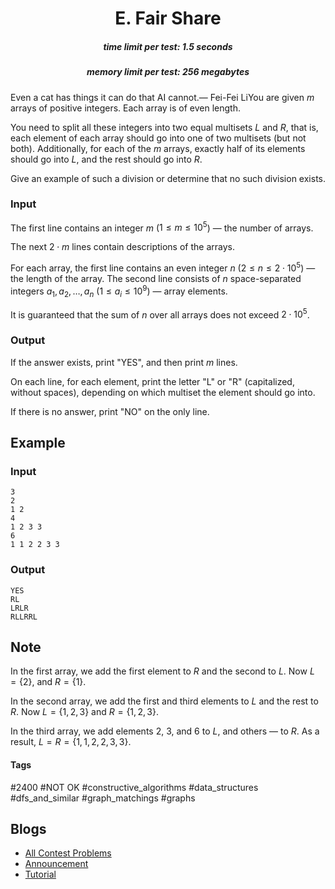 <h1 style='text-align: center;'> E. Fair Share</h1>

<h5 style='text-align: center;'>time limit per test: 1.5 seconds</h5>
<h5 style='text-align: center;'>memory limit per test: 256 megabytes</h5>

Even a cat has things it can do that AI cannot.— Fei-Fei LiYou are given $m$ arrays of positive integers. Each array is of even length.

You need to split all these integers into two equal multisets $L$ and $R$, that is, each element of each array should go into one of two multisets (but not both). Additionally, for each of the $m$ arrays, exactly half of its elements should go into $L$, and the rest should go into $R$.

Give an example of such a division or determine that no such division exists.

### Input

The first line contains an integer $m$ ($1 \le m \le 10 ^ 5$) — the number of arrays.

The next $2 \cdot m$ lines contain descriptions of the arrays.

For each array, the first line contains an even integer $n$ ($2 \le n \le 2 \cdot 10 ^ 5$) — the length of the array. The second line consists of $n$ space-separated integers $a_1, a_2, \dots, a_n$ ($1 \le a_i \le 10 ^ 9$) — array elements.

It is guaranteed that the sum of $n$ over all arrays does not exceed $2 \cdot 10^5$.

### Output

If the answer exists, print "YES", and then print $m$ lines.

On each line, for each element, print the letter "L" or "R" (capitalized, without spaces), depending on which multiset the element should go into.

If there is no answer, print "NO" on the only line.

## Example

### Input


```text
3
2
1 2
4
1 2 3 3
6
1 1 2 2 3 3
```
### Output


```text
YES
RL
LRLR
RLLRRL
```
## Note

In the first array, we add the first element to $R$ and the second to $L$. Now $L = \{2\}$, and $R = \{1\}$.

In the second array, we add the first and third elements to $L$ and the rest to $R$. Now $L = \{1, 2, 3\}$ and $R = \{1, 2, 3\}$.

In the third array, we add elements 2, 3, and 6 to $L$, and others — to $R$. As a result, $L = R = \{1, 1, 2, 2, 3, 3\}$.



#### Tags 

#2400 #NOT OK #constructive_algorithms #data_structures #dfs_and_similar #graph_matchings #graphs 

## Blogs
- [All Contest Problems](../Codeforces_Round_770_(Div._2).md)
- [Announcement](../blogs/Announcement.md)
- [Tutorial](../blogs/Tutorial.md)
